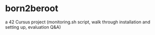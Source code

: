 # born2beroot
a 42 Cursus project (monitoring.sh script, walk through installation and setting up, evaluation Q&amp;A)
